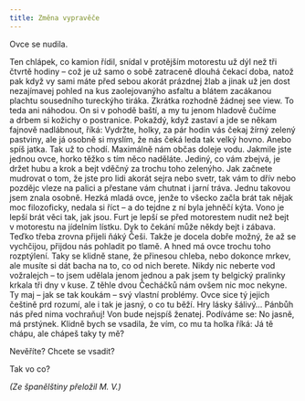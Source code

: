 ```yaml
---
title: Změna vypravěče
---
```


Ovce se nudila.

  

Ten chlápek, co kamion řídil, snídal v protějším motorestu už dýl než tři čtvrtě hodiny – což je už samo o sobě zatraceně dlouhá čekací doba, natož pak když vy sami máte před sebou akorát prázdnej žlab a jinak už jen dost nezajímavej pohled na kus zaolejovanýho asfaltu a blátem zacákanou plachtu sousedního tureckýho tiráka. Zkrátka rozhodně žádnej see view. To teda ani náhodou. On si v pohodě baští, a my tu jenom hladově čučíme a drbem si kožichy o postranice. Pokaždý, když zastaví a jde se někam fajnově nadlábnout, říká: Vydržte, holky, za pár hodin vás čekaj žírný zelený pastviny, ale já osobně si myslím, že nás čeká leda tak velký hovno. Anebo spíš jatka. Tak už to chodí. Maximálně nám občas doleje vodu. Jakmile jste jednou ovce, horko těžko s tím něco naděláte. Jediný, co vám zbejvá, je držet hubu a krok a bejt vděčný za trochu toho zelenýho. Jak začnete mudrovat o tom, že jste pro lidi akorát sejra nebo svetr, tak vám to dřív nebo pozdějc vleze na palici a přestane vám chutnat i jarní tráva. Jednu takovou jsem znala osobně. Hezká mladá ovce, jenže to všecko začla brát tak nějak moc filozoficky, nedala si říct – a do tejdne z ní byla jehněčí kýta. Vono je lepší brát věci tak, jak jsou. Furt je lepší se před motorestem nudit než bejt v motorestu na jídelním lístku. Dyk to čekání může někdy bejt i zábava. Teďko třeba zrovna přijeli ňáký Češi. Takže je docela dobře možný, že až se vychčijou, přijdou nás pohladit po tlamě. A hned má ovce trochu toho rozptýlení. Taky se klidně stane, že přinesou chleba, nebo dokonce mrkev, ale musíte si dát bacha na to, co od nich berete. Nikdy nic neberte vod vožralejch – to jsem udělala jenom jednou a pak jsem ty belgický pralinky krkala tři dny v kuse. Z těhle dvou Čecháčků nám ovšem nic moc nekyne. Ty maj – jak se tak koukám – svý vlastní problémy. Ovce sice tý jejich češtině prd rozumí, ale i tak je jasný, o co tu běží. Hry lásky šálivý… Pánbůh nás před nima vochraňuj! Von bude nejspíš ženatej. Podíváme se: No jasně, má prstýnek. Klidně bych se vsadila, že vím, co mu ta holka říká: Já tě chápu, ale chápeš taky ty mě?

Nevěříte? Chcete se vsadit?

Tak vo co?

_(Ze španělštiny přeložil M. V.)_
